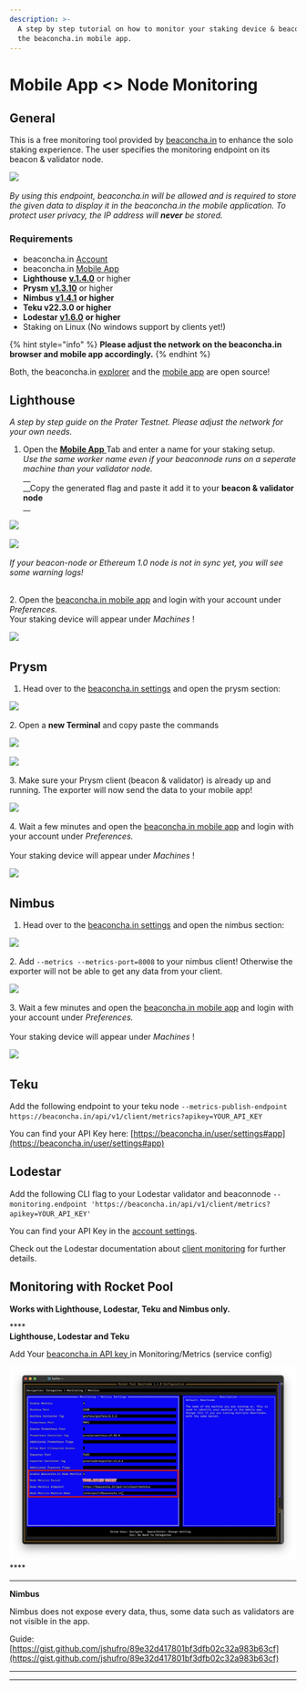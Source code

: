 ```yaml
---
description: >-
  A step by step tutorial on how to monitor your staking device & beaconnode on
  the beaconcha.in mobile app.
---
```


# Mobile App <> Node Monitoring

## General

This is a free monitoring tool provided by [beaconcha.in](https://beaconcha.in/) to enhance the solo staking experience. The user specifies the monitoring endpoint on its beacon & validator node.

![](<../.gitbook/assets/image (209).png>)

_By using this endpoint, beaconcha.in will be allowed and is required to store the given data to display it in the beaconcha.in the mobile application. To protect user privacy, the IP address will **never** be stored._

### **Requirements**

* beaconcha.in [Account](https://beaconcha.in/register)&#x20;
* beaconcha.in [Mobile App](https://beaconcha.in/mobile)&#x20;
* **Lighthouse**  [**v.1.4.0**](https://github.com/sigp/lighthouse/releases) or higher
* **Prysm** [**v1.3.10**](https://github.com/prysmaticlabs/prysm/releases) or higher
* **Nimbus** [**v1.4.1**](https://github.com/status-im/nimbus-eth2/releases) **or higher**
* **Teku v22.3.0 or higher**
* **Lodestar** [**v1.6.0**](https://github.com/ChainSafe/lodestar/releases) **or higher**
* Staking on Linux (No windows support by clients yet!)

{% hint style="info" %}
**Please adjust the network on the beaconcha.in browser and mobile app accordingly.**
{% endhint %}

Both, the beaconcha.in [explorer](https://github.com/gobitfly/eth2-beaconchain-explorer) and the [mobile app](https://github.com/gobitfly/eth2-beaconchain-explorer-app) are open source!

## Lighthouse

_A step by step guide on the Prater Testnet. Please adjust the network for your own needs._

1. Open the [**Mobile App** ](https://beaconcha.in/user/settings#app)Tab and enter a name for your staking setup.  \
   _Use the same worker name even if your beaconnode runs on a seperate machine than your validator node._\
   __\
   __Copy the generated flag and paste it add it to your **beacon & validator node**\
   __

![](../.gitbook/assets/mspaint\_2021-08-05\_08-47-46.png)

![](../.gitbook/assets/mspaint\_2021-08-05\_08-59-42.png)

_If your beacon-node or Ethereum 1.0 node is not in sync yet, you will see some warning logs!_

\
2\. Open the [beaconcha.in mobile app](https://beaconcha.in/mobile) and login with your account under _Preferences._  \
Your staking device will appear under _Machines_ ! &#x20;

![](<../.gitbook/assets/grafik (5).png>)

## Prysm

1. Head over to the [beaconcha.in settings](https://beaconcha.in/user/settings#app) and open the prysm section:

![](../.gitbook/assets/firefox\_2021-08-05\_09-51-26.png)

2\. Open a **new Terminal** and copy paste the commands

![](../.gitbook/assets/anydesk\_2021-08-05\_09-09-52.png)

![](../.gitbook/assets/mspaint\_2021-08-05\_09-53-29.png)

3\. Make sure your Prysm client (beacon & validator) is already up and running. The exporter will now send the data to your mobile app!

![](../.gitbook/assets/mspaint\_2021-08-05\_09-55-15.png)

4\. Wait a few minutes and open the [beaconcha.in mobile app](https://beaconcha.in/mobile) and login with your account under _Preferences._  \
\
Your staking device will appear under _Machines_ ! &#x20;

![](<../.gitbook/assets/grafik (5).png>)

## Nimbus

1. Head over to the [beaconcha.in settings](https://beaconcha.in/user/settings#app) and open the nimbus section:

![](../.gitbook/assets/mspaint\_2021-08-05\_10-14-30.png)

2\. Add `--metrics --metrics-port=8008` to your nimbus client! Otherwise the exporter will not be able to get any data from your client.

![](../.gitbook/assets/mspaint\_2021-08-05\_10-13-08.png)

3\. Wait a few minutes and open the [beaconcha.in mobile app](https://beaconcha.in/mobile) and login with your account under _Preferences._  \
\
Your staking device will appear under _Machines_ ! &#x20;

![](<../.gitbook/assets/grafik (5).png>)

## Teku

Add the following endpoint to your teku node `--metrics-publish-endpoint https://beaconcha.in/api/v1/client/metrics?apikey=YOUR_API_KEY`

You can find your API Key here: [https://beaconcha.in/user/settings#app](https://beaconcha.in/user/settings#app)

## Lodestar

Add the following CLI flag to your Lodestar validator and beaconnode `--monitoring.endpoint 'https://beaconcha.in/api/v1/client/metrics?apikey=YOUR_API_KEY'`

You can find your API Key in the [account settings](https://beaconcha.in/user/settings#api).

Check out the Lodestar documentation about [client monitoring](https://chainsafe.github.io/lodestar/usage/client-monitoring/) for further details.

## Monitoring with Rocket Pool

**Works with Lighthouse, Lodestar, Teku and Nimbus only.**

****\
**Lighthouse, Lodestar and Teku**

Add Your [beaconcha.in API key ](https://beaconcha.in/user/settings#app)in Monitoring/Metrics (service config)

![](<../.gitbook/assets/image (6).png>)****

****

**Nimbus**&#x20;

Nimbus does not expose every data, thus, some data such as validators are not visible in the app.

Guide: [https://gist.github.com/jshufro/89e32d417801bf3dfb02c32a983b63cf](https://gist.github.com/jshufro/89e32d417801bf3dfb02c32a983b63cf)

****

****
